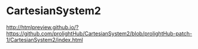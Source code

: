 # CartesianSystem2
http://htmlpreview.github.io/?https://github.com/prolightHub/CartesianSystem2/blob/prolightHub-patch-1/CartesianSystem2/index.html
